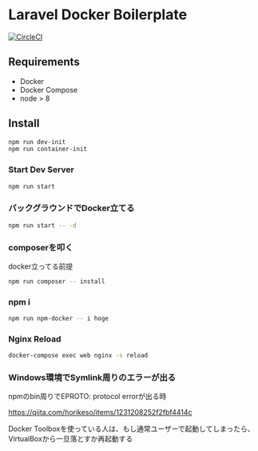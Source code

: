 # Laravel Docker Boilerplate

[![CircleCI](https://circleci.com/gh/HibikineKage/laravel-vue-boilerplate.svg?style=svg)](https://circleci.com/gh/HibikineKage/laravel-vue-boilerplate)

## Requirements

- Docker
- Docker Compose
- node > 8

## Install

```bash
npm run dev-init
npm run container-init
```

### Start Dev Server

```bash
npm run start
```

### バックグラウンドでDocker立てる

```bash
npm run start -- -d
```

### composerを叩く

docker立ってる前提

```bash
npm run composer -- install
```

### npm i

```bash
npm run npm-docker -- i hoge
```

### Nginx Reload

```bash
docker-compose exec web nginx -s reload
```

### Windows環境でSymlink周りのエラーが出る

npmのbin周りでEPROTO: protocol errorが出る時

https://qiita.com/horikeso/items/1231208252f2fbf4414c

Docker Toolboxを使っている人は、もし通常ユーザーで起動してしまったら、VirtualBoxから一旦落とすか再起動する